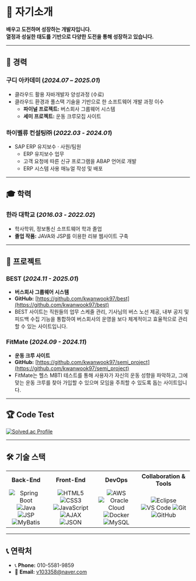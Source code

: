 # 🚀 자기소개

**배우고 도전하며 성장하는 개발자입니다.**  
**열정과 성실한 태도를 기반으로 다양한 도전을 통해 성장하고 있습니다.**

---

## 💼 경력

### 구디 아카데미 (_2024.07 – 2025.01_)
- 클라우드 활용 자바개발자 양성과정 (수료)
- 클라우드 환경과 풀스택 기술을 기반으로 한 소프트웨어 개발 과정 이수
  - **파이널 프로젝트:** 버스회사 그룹웨어 시스템
  - **세미 프로젝트:** 운동 크루모집 사이트

### 하이벨류 컨설팅㈜ (_2022.03 - 2024.01_)
- SAP ERP 유지보수 · 사원/팀원
  - ERP 유지보수 업무
  - 고객 요청에 따른 신규 프로그램을 ABAP 언어로 개발
  - ERP 시스템 사용 매뉴얼 작성 및 배포

---

## 🎓 학력

### 한라 대학교 (_2016.03 - 2022.02_)
- 학사학위, 정보통신 소프트웨어 학과 졸업
- **졸업 작품:** JAVA와 JSP를 이용한 리뷰 웹사이트 구축

---

## 🚀 프로젝트

### BEST (_2024.11 - 2025.01_)
- **버스회사 그룹웨어 시스템**
- **GitHub:** [https://github.com/kwanwook97/best](https://github.com/kwanwook97/best)
- BEST 사이트는 직원들의 업무 스케줄 관리, 기사님의 버스 노선 제공, 내부 공지 및 피드백 수집 기능을 통합하여 버스회사의 운영을 보다 체계적이고 효율적으로 관리할 수 있는 사이트입니다.

### FitMate (_2024.09 - 2024.11_)
- **운동 크루 사이트**
- **GitHub:** [https://github.com/kwanwook97/semi_project](https://github.com/kwanwook97/semi_project)
- FitMate는 헬스 MBTI 테스트를 통해 사용자가 자신의 운동 성향을 파악하고, 그에 맞는 운동 크루를 찾아 가입할 수 있으며 모임을 주최할 수 있도록 돕는 사이트입니다.

---

## 🏆 Code Test

[![Solved.ac Profile](http://mazassumnida.wtf/api/v2/generate_badge?boj=kungoki)](https://solved.ac/kungoki/)

---

## 🛠️ 기술 스택

<div align="center">
  <table>
    <tr>
      <th>Back-End</th>
      <th>Front-End</th>
      <th>DevOps</th>
      <th>Collaboration & Tools</th>
    </tr>
    <tr>
      <td align="center">
        <img src="https://img.shields.io/badge/Spring_Boot-6DB33F?style=for-the-badge&logo=spring-boot&logoColor=white" alt="Spring Boot" />
        <img src="https://img.shields.io/badge/Java-ED8B00?style=for-the-badge&logo=openjdk&logoColor=white" alt="Java" />
        <img src="https://img.shields.io/badge/JSP-007396?style=for-the-badge&logo=java&logoColor=white" alt="JSP" />
        <img src="https://img.shields.io/badge/MyBatis-00A98F?style=for-the-badge&logo=mybatis&logoColor=white" alt="MyBatis" />
      </td>
      <td align="center">
        <img src="https://img.shields.io/badge/HTML5-E34F26?style=for-the-badge&logo=html5&logoColor=white" alt="HTML5" />
        <img src="https://img.shields.io/badge/CSS3-1572B6?style=for-the-badge&logo=css3&logoColor=white" alt="CSS3" />
        <img src="https://img.shields.io/badge/JavaScript-F7DF1E?style=for-the-badge&logo=javascript&logoColor=black" alt="JavaScript" />
        <img src="https://img.shields.io/badge/AJAX-008FC7?style=for-the-badge&logo=ajax&logoColor=white" alt="AJAX" />
        <img src="https://img.shields.io/badge/JSON-FFD43B?style=for-the-badge&logo=json&logoColor=black" alt="JSON" />
      </td>
      <td align="center">
        <img src="https://img.shields.io/badge/AWS-232F3E?style=for-the-badge&logo=amazon-aws&logoColor=white" alt="AWS" />
        <img src="https://img.shields.io/badge/Oracle_Cloud-F80000?style=for-the-badge&logo=oracle&logoColor=white" alt="Oracle Cloud" />
        <img src="https://img.shields.io/badge/Docker-2496ED?style=for-the-badge&logo=docker&logoColor=white" alt="Docker" />
        <img src="https://img.shields.io/badge/MySQL-4479A1?style=for-the-badge&logo=mysql&logoColor=white" alt="MySQL" />
      </td>
      <td align="center">
        <img src="https://img.shields.io/badge/Eclipse-2C2255?style=for-the-badge&logo=eclipse&logoColor=white" alt="Eclipse" />
        <img src="https://img.shields.io/badge/VS_Code-007ACC?style=for-the-badge&logo=visual-studio-code&logoColor=white" alt="VS Code" />
        <img src="https://img.shields.io/badge/Git-F05032?style=for-the-badge&logo=git&logoColor=white" alt="Git" />
        <img src="https://img.shields.io/badge/GitHub-181717?style=for-the-badge&logo=github&logoColor=white" alt="GitHub" />
      </td>
    </tr>
  </table>
</div>

---

## 📞 연락처
- 📞 **Phone:** 010-5581-9859
- 📧 **Email:** [v103358@naver.com](mailto:v103358@naver.com)


